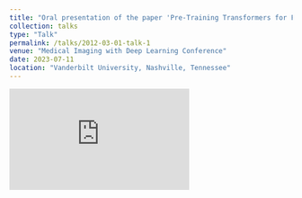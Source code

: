 ```yaml
---
title: "Oral presentation of the paper 'Pre-Training Transformers for Fingerprinting to Improve Stress Prediction in fMRI'"
collection: talks
type: "Talk"
permalink: /talks/2012-03-01-talk-1
venue: "Medical Imaging with Deep Learning Conference"
date: 2023-07-11
location: "Vanderbilt University, Nashville, Tennessee"
---
```



<iframe width="320" height="180" src="https://www.youtube.com/embed/S1z7zbSDmmI?si=QNwS5K5J4QAI28Kw&amp;start=1339" title="YouTube video player" frameborder="0" allow="accelerometer; autoplay; clipboard-write; encrypted-media; gyroscope; picture-in-picture; web-share" referrerpolicy="strict-origin-when-cross-origin" allowfullscreen></iframe>
